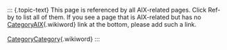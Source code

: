 ::: {.topic-text}
This page is referenced by all AIX-related pages. Click Ref-by to list
all of them. If you see a page that is AIX-related but has no
[CategoryAIX](http://vos.openlinksw.com:80/dataspace/owiki/wiki/VOS/CategoryAIX){.wikiword}
link at the bottom, please add such a link.\
\
[CategoryCategory](http://vos.openlinksw.com:80/dataspace/owiki/wiki/VOS/CategoryCategory){.wikiword}
:::
